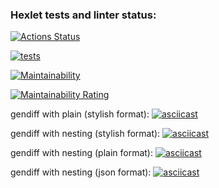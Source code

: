 ### Hexlet tests and linter status:
[![Actions Status](https://github.com/Neizzzy/php-project-48/actions/workflows/hexlet-check.yml/badge.svg)](https://github.com/Neizzzy/php-project-48/actions)

[![tests](https://github.com/Neizzzy/php-project-48/actions/workflows/tests.yml/badge.svg)](https://github.com/Neizzzy/php-project-48/actions/workflows/tests.yml)

[![Maintainability](https://qlty.sh/badges/95680660-105c-41fd-9957-8fbc70b6a947/maintainability.svg)](https://qlty.sh/gh/Neizzzy/projects/php-project-48)

[![Maintainability Rating](https://sonarcloud.io/api/project_badges/measure?project=Neizzzy_php-project-48&metric=sqale_rating)](https://sonarcloud.io/summary/new_code?id=Neizzzy_php-project-48)

gendiff with plain (stylish format):
[![asciicast](https://asciinema.org/a/nSKB5npMcn0xQmrEpdT0CpJb6.svg)](https://asciinema.org/a/nSKB5npMcn0xQmrEpdT0CpJb6)

gendiff with nesting (stylish format):
[![asciicast](https://asciinema.org/a/kTBGZSTdtdP88Jht11LVAiGN0.svg)](https://asciinema.org/a/kTBGZSTdtdP88Jht11LVAiGN0)

gendiff with nesting (plain format):
[![asciicast](https://asciinema.org/a/oEAdYQNhucK7gexElbs8epIbH.svg)](https://asciinema.org/a/oEAdYQNhucK7gexElbs8epIbH)

gendiff with nesting (json format):
[![asciicast](https://asciinema.org/a/zU5UGDpL8fgWB07pJqR0GvFEN.svg)](https://asciinema.org/a/zU5UGDpL8fgWB07pJqR0GvFEN)
